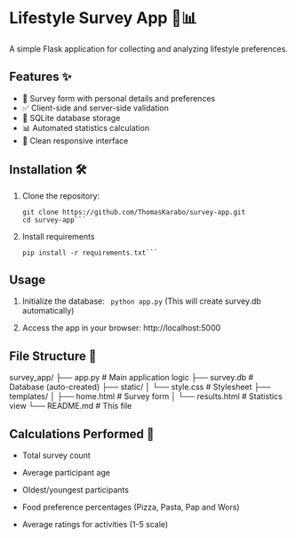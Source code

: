 # Lifestyle Survey App 🍕📊

A simple Flask application for collecting and analyzing lifestyle preferences.

## Features ✨
- 📝 Survey form with personal details and preferences
- ✅ Client-side and server-side validation
- 💾 SQLite database storage
- 📊 Automated statistics calculation
- 🎨 Clean responsive interface

## Installation 🛠️
1. Clone the repository:
   ```
   git clone https://github.com/ThomasKarabo/survey-app.git
   cd survey-app```

2. Install requirements
    ```
    pip install -r requirements.txt```

## Usage
1. Initialize the database:
``` python app.py```
(This will create survey.db automatically)

2. Access the app in your browser:
http://localhost:5000

## File Structure 📂
survey_app/
├── app.py             # Main application logic
├── survey.db          # Database (auto-created)
├── static/
│   └── style.css      # Stylesheet
├── templates/
│   ├── home.html      # Survey form
│   └── results.html   # Statistics view
└── README.md          # This file

## Calculations Performed 🧮
- Total survey count

- Average participant age

- Oldest/youngest participants

- Food preference percentages (Pizza, Pasta, Pap and Wors)

- Average ratings for activities (1-5 scale)
